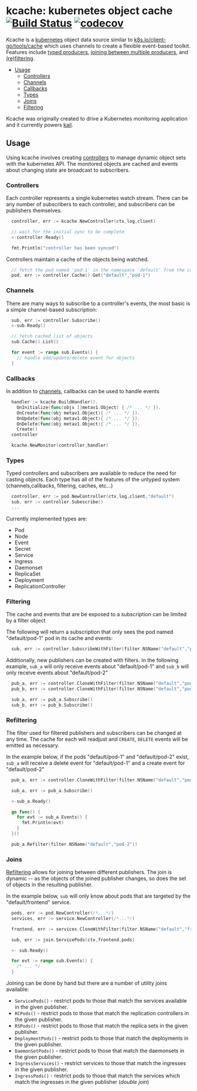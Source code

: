 # kcache: kubernetes object cache [![Build Status](https://travis-ci.org/boz/kcache.svg?branch=master)](https://travis-ci.org/boz/kcache) [![codecov](https://codecov.io/gh/boz/kcache/branch/master/graph/badge.svg)](https://codecov.io/gh/boz/kcache) 

Kcache is a [kubernetes](https://github.com/kubernetes/kubernetes) object data source similar to [k8s.io/client-go/tools/cache](https://github.com/kubernetes/client-go/tree/master/tools/cache) which uses channels to create a flexible event-based toolkit.  Features include [typed producers](#types), [joining between multiple producers](#joins), and [(re)filtering](#filtering).

 * [Usage](#usage)
   * [Controllers](#controllers)
   * [Channels](#channels)
   * [Callbacks](#callbacks)
   * [Types](#types)
   * [Joins](#joins)
   * [Filtering](#filters)

Kcache was originally created to drive a Kubernetes monitoring application and it currently powers [kail](https://github.com/boz/kail).

## Usage

Using kcache involves creating [controllers](#controllers) to manage dynamic object sets with the kubernetes API.  The monitored objects are cached and events about changing state are broadcast to subscribers.

### Controllers

Each controller represents a single kubernetes watch stream.  There can be any number of subscribers to
each controller, and subscribers can be publishers themselves.

```go
  controller, err := kcache.NewController(ctx,log,client)

  // wait for the initial sync to be complete
  <-controller.Ready()

  fmt.Println("controller has been synced")
```

Controllers maintain a cache of the objects being watched.

```go
  // fetch the pod named 'pod-1' in the namespace 'default' from the cache.
  pod, err := controller.Cache().Get("default","pod-1")
```

### Channels

There are many ways to subscribe to a controller's events, the most basic is a simple channel-based subscription:

```go
  sub, err := controller.Subscribe()
  <-sub.Ready()

  // fetch cached list of objects
  sub.Cache().List()

  for event := range sub.Events() {
    // handle add/update/delete event for objects
  }
```

### Callbacks

In addition to [channels](#channels), callbacks can be used to handle events

```go
  handler := kcache.BuildHandler().
    OnInitialize(func(objs []metav1.Object) { /* ... */ }).
    OnCreate(func(obj metav1.Object){ /* ... */ }).
    OnUpdate(func(obj metav1.Object){ /* ... */ }).
    OnDelete(func(obj metav1.Object){ /* ... */ }).
    Create()
  controller

  kcache.NewMonitor(controller,handler)
```

### Types

Typed controllers and subscribers are available to reduce the need for casting objects.  Each type has all of the features of the untyped system (channels,callbacks, filtering, caches, etc...)

```go
  controller, err := pod.NewController(ctx,log,client,"default")
  sub, err := controller.Subescribe()
  ...
```

Currently implemented types are:
 
 * Pod
 * Node
 * Event
 * Secret
 * Service
 * Ingress
 * Daemonset
 * ReplicaSet
 * Deployment
 * ReplicationController

### Filtering

The cache and events that are be exposed to a subscription can be limited by a filter object

The following will return a subscription that only sees the pod named "default/pod-1" pod in its cache and events:

```go
  sub, err := controller.SubscribeWithFilter(filter.NSName("default","pod-1"))
```

Additionally, new publishers can be created with filters.  In the following example,
`sub_a` will only receive events about "default/pod-1" and `sub_b` will only receive events about "default/pod-2"

```go
  pub_a, err := controller.CloneWithFilter(filter.NSName("default","pod-1"))
  pub_b, err := controller.CloneWithFilter(filter.NSName("default","pod-2"))

  sub_a, err := pub_a.Subscribe()
  sub_b, err := pub_b.Subscribe()
```

### Refiltering

The filter used for filtered publishers and subscribers can be changed at any time.  The cache for each will readjust and `CREATE`, `DELETE` events will be emitted as necessary.

In the example below, if the pods "default/pod-1" and "default/pod-2" exist, `sub_a` will receive a delete event for "default/pod-1" and a create event for "default/pod-2"

```go
  pub_a, err := controller.CloneWithFilter(filter.NSName("default","pod-1"))

  sub_a, err := pub_a.Subscribe()

  <-sub_a.Ready()

  go func() {
    for evt := sub_a.Events() {
      fmt.Println(evt)
    }
  }()

  pub_a.Refilter(filter.NSName("default","pod-2"))
```

### Joins

[Refiltering](#refiltering) allows for joining between different publishers.  The join is dynamic -- as the objects of the joined
publisher changes, so does the set of objects in the resulting publisher.

In the example below, `sub` will only know about pods that are targeted by the "default/frontend" service.

```go
  pods, err := pod.NewController(/*...*/)
  services, err := service.NewController(/*...*/)

  frontend, err := services.CloneWithFilter(filter.NSName("default","frontend"))

  sub, err := join.ServicePods(ctx,frontend,pods)

  <- sub.Ready()

  for evt := range sub.Events() {
    /* ... */
  }
```

Joining can be done by hand but there are a number of utility joins available:

 * `ServicePods()` - restrict pods to those that match the services available in the given publisher.
 * `RCPods()` - restrict pods to those that match the replication controllers in the given publisher.
 * `RSPods()` - restrict pods to those that match the replica sets in the given publisher.
 * `DeploymentPods()` - restrict pods to those that match the deployments in the given publisher.
 * `DaemonSetPods()` - restrict pods to those that match the daemonsets in the given publisher.
 * `IngressServices()` - restrict services to those that match the ingresses in the given publisher.
 * `IngressPods()` - restrict pods to those that match the services which match the ingresses in the given publisher (_double join_)
